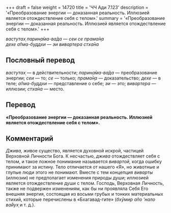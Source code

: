 +++
draft = false
weight = 14720
title = 'ЧЧ Ади 7.123'
description = '«Преобразование энергии — доказанная реальность. Иллюзией является отождествление себя с телом».'
summary = '«Преобразование энергии — доказанная реальность. Иллюзией является отождествление себя с телом».'
+++

_вастутах̣ парин̣а̄ма-ва̄да — сеи се прама̄н̣а  
дехе а̄тма-буддхи — эи вивартера стха̄на_

## Пословный перевод

_вастутах̣_ — в действительности; _парин̣а̄ма_\-_ва̄да_ — преобразование энергии; _сеи_ — то; _се_ — только; _прама̄н̣а_ — доказательство; _дехе_ — в теле; _а̄тма_\-_буддхи_ — представление о себе; _эи_ — это; _вивартера_ — иллюзии; _стха̄на_ — место.

## Перевод

**«Преобразование энергии — доказанная реальность. Иллюзией является отождествление себя с телом».**

## Комментарий

_Джива,_ живое существо, является духовной искрой, частицей Верховной Личности Бога. К несчастью, _джива_ отождествляет себя с телом, и такое ложное понимание называется _вивартой,_ когда ошибку принимают за истину. Тело отличается от нашего «Я», но животные и глупые люди этого не понимают. Вместе с тем концепция _виварты_ (иллюзии) не предполагает изменения природы души; иллюзией является отождествление души с телом. Господь, Верховная Личность, также не подвержен изменениям, как бы ни проявляла Себя Его внешняя энергия, состоящая из восьми грубых и тонких материальных стихий, которые перечислены в «Бхагавад-гите» (_бхӯмир а̄по ’нало ва̄йух̣_ и т. д.).
